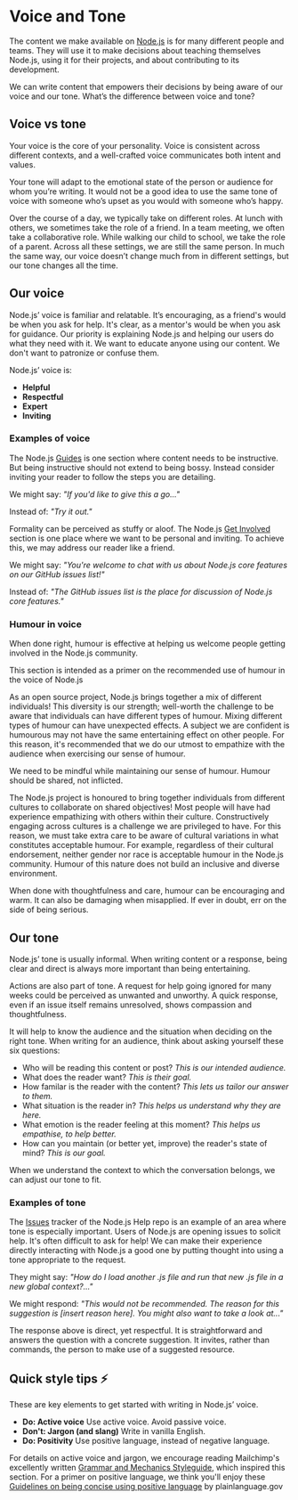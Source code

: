 # Voice and Tone

The content we make available on [Node.js](https://nodejs.org/en/) is for many different people and teams. They will use it to make decisions about teaching themselves Node.js, using it for their projects, and about contributing to its development.

We can write content that empowers their decisions by being aware of our voice and our tone. What’s the difference between voice and tone?

## Voice vs tone

Your voice is the core of your personality. Voice is consistent across different
contexts, and a well-crafted voice communicates both intent and values.

Your tone will adapt to the emotional state of the person or audience for whom you’re
writing. It would not be a good idea to use the same tone of voice with someone who’s
upset as you would with someone who’s happy.

Over the course of a day, we typically take on different roles. At lunch with others,
we sometimes take the role of a friend. In a team meeting, we often take a
collaborative role. While walking our child to school, we take the role of a parent.
Across all these settings, we are still the same person. In much the same way, our
voice doesn’t change much from in different settings, but our tone changes all the
time.

## Our voice

Node.js’ voice is familiar and relatable. It’s encouraging, as a friend's would
be when you ask for help. It's clear, as a mentor's would be when you ask for
guidance. Our priority is explaining Node.js and helping our users do what they
need with it. We want to educate anyone using our content. We don't want to patronize
or confuse them.

Node.js’ voice is:

* **Helpful**
* **Respectful**
* **Expert**
* **Inviting**

### Examples of voice

The Node.js [Guides](https://nodejs.org/en/docs/guides/) is one section where content
needs to be instructive. But being instructive should not extend to being bossy. Instead consider inviting your reader to follow the steps you are detailing.

We might say: _"If you'd like to give this a go..."_

Instead of: _"Try it out."_

Formality can be perceived as stuffy or aloof. The Node.js [Get Involved](https://nodejs.org/en/get-involved/) section is one place where we want
to be personal and inviting. To achieve this, we may address our reader like
a friend.

We might say: _"You're welcome to chat with us about Node.js core features on our
GitHub issues list!"_

Instead of: _"The GitHub issues list is the place for discussion of Node.js core
features."_

### Humour in voice

When done right, humour is effective at helping us welcome people getting involved in the Node.js community.

This section is intended as a primer on the recommended use of humour in the voice of Node.js

As an open source project, Node.js brings together a mix of different individuals!
This diversity is our strength; well-worth the challenge to be aware that individuals
can have different types of humour. Mixing different types of humour can have
unexpected effects. A subject we are confident is humourous may not have the same
entertaining effect on other people. For this reason, it's recommended that we do
our utmost to empathize with the audience when exercising our sense of humour.

We need to be mindful while maintaining our sense of humour. Humour should be shared, not inflicted.

The Node.js project is honoured to bring together individuals from different cultures
to collaborate on shared objectives! Most people will have had experience empathizing
with others within their culture. Constructively engaging across cultures is a
challenge we are privileged to have. For this reason, we must take extra care to be
aware of cultural variations in what constitutes acceptable humour. For example,
regardless of their cultural endorsement, neither gender nor race is acceptable
humour in the Node.js community. Humour of this nature does not build an inclusive
and diverse environment.

When done with thoughtfulness and care, humour can be encouraging and warm. It can also be damaging when misapplied. If ever in doubt, err on the side of being serious.

## Our tone

Node.js’ tone is usually informal. When writing content or a response, being clear
and direct is always more important than being entertaining.

Actions are also part of tone. A request for help going ignored for many weeks could be perceived as unwanted and unworthy. A quick response, even if an issue itself remains unresolved, shows compassion and thoughtfulness.

It will help to know the audience and the situation when deciding on the right tone. When writing for an audience, think about asking yourself these six questions:

* Who will be reading this content or post? _This is our intended audience._
* What does the reader want? _This is their goal._
* How familar is the reader with the content? _This lets us tailor our answer
  to them._
* What situation is the reader in? _This helps us understand why they are here._
* What emotion is the reader feeling at this moment? _This helps us empathise,
  to help better._
* How can you maintain (or better yet, improve) the reader's state of mind? _This
  is our goal._

When we understand the context to which the conversation belongs, we can adjust
our tone to fit.

### Examples of tone

The [Issues](https://github.com/nodejs/help/issues) tracker of the Node.js Help
repo is an example of an area where tone is especially important. Users of Node.js
are opening issues to solicit help. It's often difficult to ask for help! We can
make their experience directly interacting with Node.js a good one by putting thought
into using a tone appropriate to the request.

They might say: _"How do I load another .js file and run that new .js file in a new
global context?..."_

We might respond: _"This would not be recommended. The reason for this suggestion
is \[insert reason here]. You might also want to take a look at..."_

The response above is direct, yet respectful. It is straightforward and answers
the question with a concrete suggestion. It invites, rather than commands, the person
to make use of a suggested resource.

## Quick style tips ⚡️

These are key elements to get started with writing in Node.js’ voice.

* **Do: Active voice** Use active voice. Avoid passive voice.
* **Don't: Jargon (and slang)** Write in vanilla English.
* **Do: Positivity** Use positive language, instead of negative language.

For details on active voice and jargon, we encourage reading Mailchimp's excellently
written [Grammar and Mechanics Styleguide](https://styleguide.mailchimp.com/grammar-and-mechanics/), which
inspired this section. For a primer on positive language, we think you'll enjoy
these [Guidelines on being concise using positive language](https://www.plainlanguage.gov/guidelines/concise/use-positive-language/)
by plainlanguage.gov
